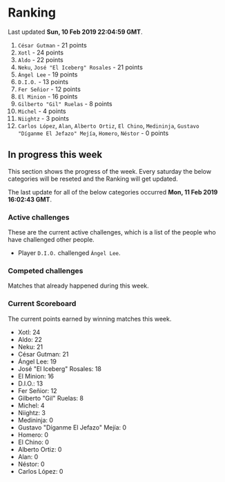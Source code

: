 # Ranking

Last updated **Sun, 10 Feb 2019 22:04:59 GMT**.

1. `César Gutman` - 21 points
2. `Xotl` - 24 points
3. `Aldo` - 22 points
4. `Neku`, `José "El Iceberg" Rosales` - 21 points
5. `Ángel Lee` - 19 points
6. `D.I.O.` - 13 points
7. `Fer Señior` - 12 points
8. `El Minion` - 16 points
9. `Gilberto "Gil" Ruelas` - 8 points
10. `Michel` - 4 points
11. `Niightz` - 3 points
12. `Carlos López`, `Alan`, `Alberto Ortiz`, `El Chino`, `Medininja`, `Gustavo "Díganme El Jefazo" Mejía`, `Homero`, `Néstor` - 0 points

## In progress this week
This section shows the progress of the week. Every saturday the below categories will be reseted and the Ranking will get updated.

The last update for all of the below categories occurred **Mon, 11 Feb 2019 16:02:43 GMT**.

### Active challenges
These are the current active challenges, which is a list of the people who have challenged other people.

* Player `D.I.O.` challenged `Ángel Lee`.

### Competed challenges
Matches that already happened during this week.



### Current Scoreboard
The current points earned by winning matches this week.

* Xotl: 24
* Aldo: 22
* Neku: 21
* César Gutman: 21
* Ángel Lee: 19
* José "El Iceberg" Rosales: 18
* El Minion: 16
* D.I.O.: 13
* Fer Señior: 12
* Gilberto "Gil" Ruelas: 8
* Michel: 4
* Niightz: 3
* Medininja: 0
* Gustavo "Díganme El Jefazo" Mejía: 0
* Homero: 0
* El Chino: 0
* Alberto Ortiz: 0
* Alan: 0
* Néstor: 0
* Carlos López: 0